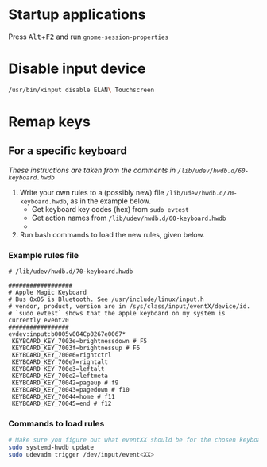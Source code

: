 # Startup applications
Press <kbd>Alt</kbd>+<kbd>F2</kbd> and run `gnome-session-properties`

# Disable input device
```bash
/usr/bin/xinput disable ELAN\ Touchscreen
```

# Remap keys

## For a specific keyboard
*These instructions are taken from the comments in `/lib/udev/hwdb.d/60-keyboard.hwdb`*

1. Write your own rules to a (possibly new) file `/lib/udev/hwdb.d/70-keyboard.hwdb`, as in the example below.
    - Get keyboard key codes (hex) from `sudo evtest`
    - Get action names from `/lib/udev/hwdb.d/60-keyboard.hwdb`
    - 
2. Run bash commands to load the new rules, given below.

### Example rules file
```
# /lib/udev/hwdb.d/70-keyboard.hwdb

##################
# Apple Magic Keyboard
# Bus 0x05 is Bluetooth. See /usr/include/linux/input.h
# vendor, product, version are in /sys/class/input/eventX/device/id.
# `sudo evtest` shows that the apple keyboard on my system is currently event20
#################
evdev:input:b0005v004Cp0267e0067*
 KEYBOARD_KEY_7003e=brightnessdown # F5
 KEYBOARD_KEY_7003f=brightnessup # F6
 KEYBOARD_KEY_700e6=rightctrl
 KEYBOARD_KEY_700e7=rightalt
 KEYBOARD_KEY_700e3=leftalt
 KEYBOARD_KEY_700e2=leftmeta
 KEYBOARD_KEY_70042=pageup # f9
 KEYBOARD_KEY_70043=pagedown # f10
 KEYBOARD_KEY_70044=home # f11
 KEYBOARD_KEY_70045=end # f12
```

### Commands to load rules
```bash
# Make sure you figure out what eventXX should be for the chosen keyboard. Use `sudo evtest` to find out.
sudo systemd-hwdb update
sudo udevadm trigger /dev/input/event<XX>
```
<!--stackedit_data:
eyJoaXN0b3J5IjpbLTYxNDgxOTExOCwtMTcwMzk1MzMzNiwtMT
Y0MjM3NTIxM119
-->